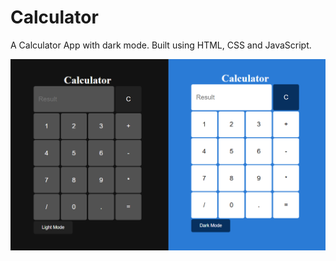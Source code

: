 # Calculator

A Calculator App with dark mode. Built using HTML, CSS and JavaScript.

![cal](https://github.com/piotrorczykowski/screenshots/blob/b4d3e53fc165bda76e68dde7b83a437d302eee58/Calculator.png)

